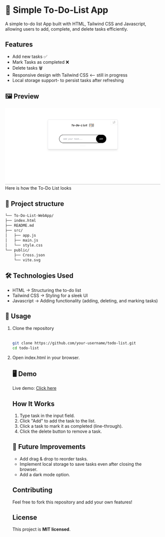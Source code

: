 # 📝 Simple To-Do-List App   
A simple to-do list App built with HTML, Tailwind CSS and Javascript, allowing users to add, complete, and delete tasks efficiently. 

## Features
<ul>
<li>Add new tasks ✅</li>
<li>Mark Tasks as completed ❌</li>
<li>Delete tasks 🗑️</li>
<li>Responsive design with Tailwind CSS <-- still in progress</li>
<li>Local storage support- to persist tasks after refreshing</li>
</ul>

## 🖼️ Preview
![Screenshot](/public/Screenshot.jpg)
Here is how the To-Do List looks

## 📂 Project structure
    └── To-Do-List-WebApp/
    ├── index.html
    ├── README.md
    ├── src/  
    │   ├── app.js  
    │   ├── main.js  
    │   └── style.css  
    └── public/  
        ├── Cross.json  
        └── vite.svg  

## 🛠️ Technologies Used        
<ul>
<li>HTML → Structuring the to-do list</li>
<li>Tailwind CSS → Styling for a sleek UI</li>
<li>Javascript → Adding functionality (adding, deleting, and marking tasks)</li>
</ul>

## 📜 Usage
<ol>
<li>Clone the repository</li><br>

```bash
git clone https://github.com/your-username/todo-list.git
cd todo-list
```
<li>Open index.html in your browser.</li>

## 🖥️ Demo
Live demo: [Click here](https://to-do-list-app-samuel-dwomoh.vercel.app/)

## How It Works
<ol>
<li>Type task in the input field.</li>
<li>Click "Add" to add the task to the list.</li>
<li>Click a task to mark it as completed (line-through).</li>
<li>Click the delete button to remove a task.</li>
</ol> 

## 📌 Future Improvements
<ul>
<li>Add drag & drop to reorder tasks.</li>
<li>Implement local storage to save tasks even after closing the browser.</li>
<li>Add a dark mode option.</li>
</ul>

## Contributing
Feel free to fork this repository and add your own features!

## License
This project is <b>MIT licensed</b>.


